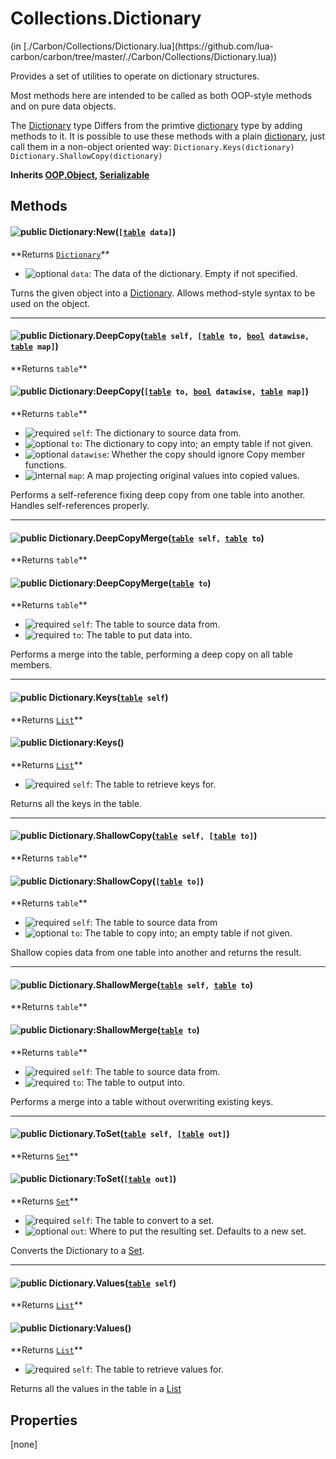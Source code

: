 <link href="../../style.css" rel="stylesheet" type="text/css"/>
<h1 class="class-title">Collections.Dictionary</h1>
<span class="file-link">(in [./Carbon/Collections/Dictionary.lua](https://github.com/lua-carbon/carbon/tree/master/./Carbon/Collections/Dictionary.lua))</span><br/>

Provides a set of utilities to operate on dictionary structures.

Most methods here are intended to be called as both OOP-style methods and on pure data objects.

The <a href="Classes/Collections.Dictionary">Dictionary</a> type Differs from the primtive <a href="Types#dictionary">dictionary</a> type by adding methods to it.
It is possible to use these methods with a plain <a href="Types#dictionary">dictionary</a>, just call them in a non-object oriented way:
<code class="lua hljs">Dictionary.Keys(dictionary)
Dictionary.ShallowCopy(dictionary)
</code>

**Inherits <a href="Classes/OOP.Object">OOP.Object</a>, <a href="Classes/Serializable">Serializable</a>**

## Methods
<h4 class="method-name"><img class="doc-image" alt="public" src="https://img.shields.io/badge/class-public-11b237.svg?style=flat-square" /> Dictionary:New(<code>[<a href="Types#table">table</a> data]</code>)</h4>
**<span class="method-returns">Returns <code><a href="Classes/Collections.Dictionary">Dictionary</a></code></span>**

- <img class="doc-image" alt="optional" src="https://img.shields.io/badge/%20-optional-0092e6.svg?style=flat-square" />  `data`: The data of the dictionary. Empty if not specified.

Turns the given object into a <a href="Classes/Collections.Dictionary">Dictionary</a>.
Allows method-style syntax to be used on the object.

<hr/>
<h4 class="method-name"><img class="doc-image" alt="public" src="https://img.shields.io/badge/class-public-11b237.svg?style=flat-square" /> Dictionary.DeepCopy(<code><a href="Types#table">table</a> self, [<a href="Types#table">table</a> to, <a href="Types#bool">bool</a> datawise, <a href="Types#table">table</a> map]</code>)</h4>
**<span class="method-returns">Returns <code>table</code></span>**
<h4 class="method-name"><img class="doc-image" alt="public" src="https://img.shields.io/badge/object-public-11b237.svg?style=flat-square" /> Dictionary:DeepCopy(<code>[<a href="Types#table">table</a> to, <a href="Types#bool">bool</a> datawise, <a href="Types#table">table</a> map]</code>)</h4>
**<span class="method-returns">Returns <code>table</code></span>**

- <img class="doc-image" alt="required" src="https://img.shields.io/badge/%20-required-ff9600.svg?style=flat-square" />  `self`: The dictionary to source data from.
- <img class="doc-image" alt="optional" src="https://img.shields.io/badge/%20-optional-0092e6.svg?style=flat-square" />  `to`: The dictionary to copy into; an empty table if not given.
- <img class="doc-image" alt="optional" src="https://img.shields.io/badge/%20-optional-0092e6.svg?style=flat-square" />  `datawise`: Whether the copy should ignore Copy member functions.
- <img class="doc-image" alt="internal" src="https://img.shields.io/badge/%20-internal-888888.svg?style=flat-square" />  `map`: A map projecting original values into copied values.

Performs a self-reference fixing deep copy from one table into another.
Handles self-references properly.

<hr/>
<h4 class="method-name"><img class="doc-image" alt="public" src="https://img.shields.io/badge/class-public-11b237.svg?style=flat-square" /> Dictionary.DeepCopyMerge(<code><a href="Types#table">table</a> self, <a href="Types#table">table</a> to</code>)</h4>
**<span class="method-returns">Returns <code>table</code></span>**
<h4 class="method-name"><img class="doc-image" alt="public" src="https://img.shields.io/badge/object-public-11b237.svg?style=flat-square" /> Dictionary:DeepCopyMerge(<code><a href="Types#table">table</a> to</code>)</h4>
**<span class="method-returns">Returns <code>table</code></span>**

- <img class="doc-image" alt="required" src="https://img.shields.io/badge/%20-required-ff9600.svg?style=flat-square" />  `self`: The table to source data from.
- <img class="doc-image" alt="required" src="https://img.shields.io/badge/%20-required-ff9600.svg?style=flat-square" />  `to`: The table to put data into.

Performs a merge into the table, performing a deep copy on all table members.

<hr/>
<h4 class="method-name"><img class="doc-image" alt="public" src="https://img.shields.io/badge/class-public-11b237.svg?style=flat-square" /> Dictionary.Keys(<code><a href="Types#table">table</a> self</code>)</h4>
**<span class="method-returns">Returns <code><a href="Classes/Collections.List">List</a></code></span>**
<h4 class="method-name"><img class="doc-image" alt="public" src="https://img.shields.io/badge/object-public-11b237.svg?style=flat-square" /> Dictionary:Keys()</h4>
**<span class="method-returns">Returns <code><a href="Classes/Collections.List">List</a></code></span>**

- <img class="doc-image" alt="required" src="https://img.shields.io/badge/%20-required-ff9600.svg?style=flat-square" />  `self`: The table to retrieve keys for.

Returns all the keys in the table.

<hr/>
<h4 class="method-name"><img class="doc-image" alt="public" src="https://img.shields.io/badge/class-public-11b237.svg?style=flat-square" /> Dictionary.ShallowCopy(<code><a href="Types#table">table</a> self, [<a href="Types#table">table</a> to]</code>)</h4>
**<span class="method-returns">Returns <code>table</code></span>**
<h4 class="method-name"><img class="doc-image" alt="public" src="https://img.shields.io/badge/object-public-11b237.svg?style=flat-square" /> Dictionary:ShallowCopy(<code>[<a href="Types#table">table</a> to]</code>)</h4>
**<span class="method-returns">Returns <code>table</code></span>**

- <img class="doc-image" alt="required" src="https://img.shields.io/badge/%20-required-ff9600.svg?style=flat-square" />  `self`: The table to source data from
- <img class="doc-image" alt="optional" src="https://img.shields.io/badge/%20-optional-0092e6.svg?style=flat-square" />  `to`: The table to copy into; an empty table if not given.

Shallow copies data from one table into another and returns the result.

<hr/>
<h4 class="method-name"><img class="doc-image" alt="public" src="https://img.shields.io/badge/class-public-11b237.svg?style=flat-square" /> Dictionary.ShallowMerge(<code><a href="Types#table">table</a> self, <a href="Types#table">table</a> to</code>)</h4>
**<span class="method-returns">Returns <code>table</code></span>**
<h4 class="method-name"><img class="doc-image" alt="public" src="https://img.shields.io/badge/object-public-11b237.svg?style=flat-square" /> Dictionary:ShallowMerge(<code><a href="Types#table">table</a> to</code>)</h4>
**<span class="method-returns">Returns <code>table</code></span>**

- <img class="doc-image" alt="required" src="https://img.shields.io/badge/%20-required-ff9600.svg?style=flat-square" />  `self`: The table to source data from.
- <img class="doc-image" alt="required" src="https://img.shields.io/badge/%20-required-ff9600.svg?style=flat-square" />  `to`: The table to output into.

Performs a merge into a table without overwriting existing keys.

<hr/>
<h4 class="method-name"><img class="doc-image" alt="public" src="https://img.shields.io/badge/class-public-11b237.svg?style=flat-square" /> Dictionary.ToSet(<code><a href="Types#table">table</a> self, [<a href="Types#table">table</a> out]</code>)</h4>
**<span class="method-returns">Returns <code><a href="Classes/Collections.Set">Set</a></code></span>**
<h4 class="method-name"><img class="doc-image" alt="public" src="https://img.shields.io/badge/object-public-11b237.svg?style=flat-square" /> Dictionary:ToSet(<code>[<a href="Types#table">table</a> out]</code>)</h4>
**<span class="method-returns">Returns <code><a href="Classes/Collections.Set">Set</a></code></span>**

- <img class="doc-image" alt="required" src="https://img.shields.io/badge/%20-required-ff9600.svg?style=flat-square" />  `self`: The table to convert to a set.
- <img class="doc-image" alt="optional" src="https://img.shields.io/badge/%20-optional-0092e6.svg?style=flat-square" />  `out`: Where to put the resulting set. Defaults to a new set.

Converts the Dictionary to a <a href="Classes/Collections.Set">Set</a>.

<hr/>
<h4 class="method-name"><img class="doc-image" alt="public" src="https://img.shields.io/badge/class-public-11b237.svg?style=flat-square" /> Dictionary.Values(<code><a href="Types#table">table</a> self</code>)</h4>
**<span class="method-returns">Returns <code><a href="Classes/Collections.List">List</a></code></span>**
<h4 class="method-name"><img class="doc-image" alt="public" src="https://img.shields.io/badge/object-public-11b237.svg?style=flat-square" /> Dictionary:Values()</h4>
**<span class="method-returns">Returns <code><a href="Classes/Collections.List">List</a></code></span>**

- <img class="doc-image" alt="required" src="https://img.shields.io/badge/%20-required-ff9600.svg?style=flat-square" />  `self`: The table to retrieve values for.

Returns all the values in the table in a <a href="Classes/Collections.List">List</a>


## Properties
[none]
